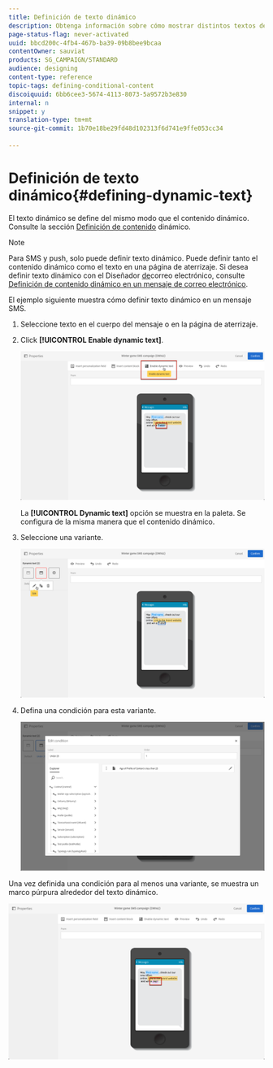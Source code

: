 ```yaml
---
title: Definición de texto dinámico
description: Obtenga información sobre cómo mostrar distintos textos de forma dinámica al usuario según las condiciones definidas en Adobe Campaign.
page-status-flag: never-activated
uuid: bbcd200c-4fb4-467b-ba39-09b8bee9bcaa
contentOwner: sauviat
products: SG_CAMPAIGN/STANDARD
audience: designing
content-type: reference
topic-tags: defining-conditional-content
discoiquuid: 6bb6cee3-5674-4113-8073-5a9572b3e830
internal: n
snippet: y
translation-type: tm+mt
source-git-commit: 1b70e18be29fd48d102313f6d741e9ffe053cc34

---
```



# Definición de texto dinámico{#defining-dynamic-text}

El texto dinámico se define del mismo modo que el contenido dinámico. Consulte la sección [Definición de contenido](../../designing/using/personalization.md#defining-dynamic-content-in-an-email) dinámico.

>[!NOTE]
>
>Para SMS y push, solo puede definir texto dinámico. Puede definir tanto el contenido dinámico como el texto en una página de aterrizaje. Si desea definir texto dinámico con el Diseñador [de](../../designing/using/designing-content-in-adobe-campaign.md)correo electrónico, consulte [Definición de contenido dinámico en un mensaje de correo electrónico](../../designing/using/personalization.md#defining-dynamic-content-in-an-email).

El ejemplo siguiente muestra cómo definir texto dinámico en un mensaje SMS.

1. Seleccione texto en el cuerpo del mensaje o en la página de aterrizaje.
1. Click **[!UICONTROL Enable dynamic text]**.

   ![](assets/dynamic_text_sms_1.png)

   La **[!UICONTROL Dynamic text]** opción se muestra en la paleta. Se configura de la misma manera que el contenido dinámico.

1. Seleccione una variante.

   ![](assets/dynamic_text_sms_2.png)

1. Defina una condición para esta variante.

   ![](assets/dynamic_text_sms_4.png)

Una vez definida una condición para al menos una variante, se muestra un marco púrpura alrededor del texto dinámico.

![](assets/dynamic_text_sms_3.png)

